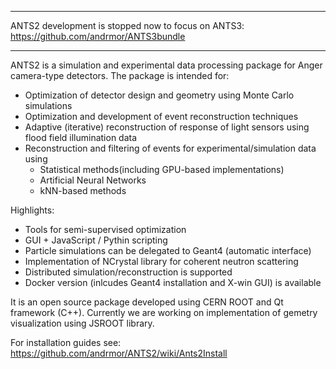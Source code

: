 ***
ANTS2 development is stopped now to focus on ANTS3: https://github.com/andrmor/ANTS3bundle
***


ANTS2 is a simulation and experimental data processing package for Anger camera-type detectors. The package is intended for:

+ Optimization of detector design and geometry using Monte Carlo simulations
+ Optimization and development of event reconstruction techniques
+ Adaptive (iterative) reconstruction of response of light sensors using flood field illumination data
+ Reconstruction and filtering of events for experimental/simulation data using 
  * Statistical methods(including GPU-based implementations)
  * Artificial Neural Networks
  * kNN-based methods

Highlights:

+ Tools for semi-supervised optimization
+ GUI + JavaScript / Pythin scripting 
+ Particle simulations can be delegated to Geant4 (automatic interface)
+ Implementation of NCrystal library for coherent neutron scattering
+ Distributed simulation/reconstruction is supported
+ Docker version (inlcudes Geant4 installation and X-win GUI) is available

It is an open source package developed using CERN ROOT and Qt framework (C++). Currently we are working on implementation of gemetry visualization using JSROOT library.

For installation guides see:
https://github.com/andrmor/ANTS2/wiki/Ants2Install
